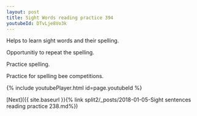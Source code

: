 ```yaml
---
layout: post
title: Sight Words reading practice 394
youtubeId: DTvLje8Vo3k
---
```

 
 
Helps to learn sight words and their spelling.

Opportunitiy to repeat the spelling. 

Practice spelling. 
 
Practice for spelling bee competitions. 
 
{% include youtubePlayer.html id=page.youtubeId %}
 
 

[Next]({{ site.baseurl }}{% link  split2/_posts/2018-01-05-Sight sentences reading practice 238.md%})
 
